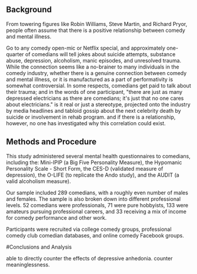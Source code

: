 
## Background
From towering figures like Robin Williams, Steve Martin, and Richard Pryor, people often assume 
that there is a positive relationship 
between comedy and mental illness. 

Go to any comedy open-mic or Netflix special, and approximately one-quarter of comedians will tell jokes 
about suicide attempts, substance abuse, depression, alcoholism, manic episodes, 
and unresolved trauma.
While the connection seems like a no-brainer to many individuals in the comedy industry, 
whether there is a genuine connection between comedy and mental illness, or it is manufactured as a part of performativity
is somewhat controversial. In some respects, comedians get paid to talk about their trauma; and 
in the words of one participant, "there are just as many depressed electricians as there are comedians; 
it's just that no one cares about electricians."
is it real or just a stereotype, projected onto the industry by media headlines 
and tabloid gossip about the next celebrity death by suicide or involvement in rehab program.
and if there is a relationship, 
however, no one has investigated why this correlation could exist. 


## Methods and Procedure
This study administered several mental health questionnaires to comedians, including the:
Mini-IPIP (a Big Five Personality Measure), 
the Hypomanic Personality Scale - Short Form, 
the CES-D (validated measure of depression), 
the O-LIFE (to replicate the Ando study), 
and the AUDIT (a valid alcoholism measure).

Our sample included  289 comedians, with a roughly even number of males and females. The sample is also broken down
into different professional levels. 52 comedians were professionals, 71 were pure hobbyists, 133 were amateurs pursuing
professional careers, and 33 receiving a mix of income for comedy performance and other work.

Participants were recruited via college comedy groups, professional comedy club comedian databases, and online comedy 
Facebook groups. 

#Conclusions and Analysis

able to directly counter the effects of depressive anhedonia.
counter meaninglessness. 
